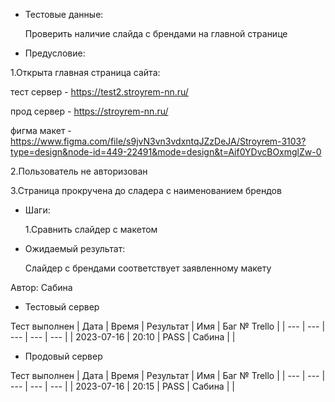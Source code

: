 * Тестовые данные:

	Проверить наличие слайда с брендами на главной странице
 
* Предусловие:

 1.Открыта главная страница сайта:
 
 тест сервер - https://test2.stroyrem-nn.ru/
 
 прод сервер - https://stroyrem-nn.ru/
 
 фигма макет - https://www.figma.com/file/s9jvN3vn3vdxntqJZzDeJA/Stroyrem-3103?type=design&node-id=449-22491&mode=design&t=Aif0YDvcBOxmglZw-0
 
 2.Пользователь не авторизован
 
 3.Страница прокручена до сладера с наименованием брендов
 
* Шаги:

  1.Сравнить слайдер с макетом 

* Ожидаемый результат:

   Слайдер с брендами соответствует заявленному макету


Автор: Сабина

* Тестовый сервер 

Тест выполнен
| Дата | Время | Результат | Имя | Баг № Trello |
| --- | --- | --- | --- | --- |
| 2023-07-16 | 20:10 | PASS | Сабина |   | 

* Продовый сервер

Тест выполнен
| Дата | Время | Результат | Имя | Баг № Trello |
| --- | --- | --- | --- | --- |
| 2023-07-16 | 20:15 | PASS | Сабина |   | 
